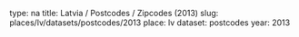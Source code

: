 type: na
title: Latvia / Postcodes / Zipcodes (2013)
slug: places/lv/datasets/postcodes/2013
place: lv
dataset: postcodes
year: 2013

